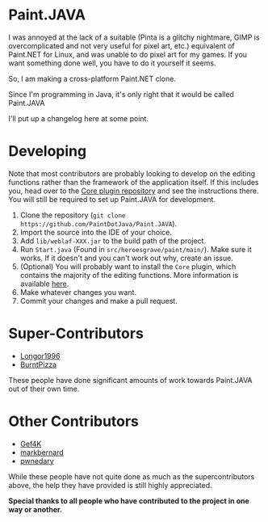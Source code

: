 Paint.JAVA
==========

I was annoyed at the lack of a suitable (Pinta is a glitchy nightmare, GIMP is overcomplicated and not very useful for pixel art, etc.)
equivalent of Paint.NET for Linux, and was unable to do pixel art for my games.
If you want something done well, you have to do it yourself it seems.

So, I am making a cross-platform Paint.NET clone.

Since I'm programming in Java, it's only right that it would be called Paint.JAVA

I'll put up a changelog here at some point.

Developing
==========
Note that most contributors are probably looking to develop on the editing functions rather than
the framework of the application itself. If this includes you, head over to the
[Core plugin repository](https://github.com/PaintDotJava/Core) and see the instructions there. You
will still be required to set up Paint.JAVA for development.

1. Clone the repository (`git clone https://github.com/PaintDotJava/Paint.JAVA`).
2. Import the source into the IDE of your choice.
3. Add `lib/weblaf-XXX.jar` to the build path of the project.
4. Run `Start.java` (Found in `src/heroesgrave/paint/main/`). Make sure it works. If it doesn't and you can't work out why, create an issue.
5. (Optional) You will probably want to install the `Core` plugin, which contains the majority of
the editing functions. More information is available [here](https://github.com/PaintDotJava/Core#developing).
6. Make whatever changes you want.
7. Commit your changes and make a pull request.

Super-Contributors
==================
- [Longor1996](https://github.com/Longor1996)
- [BurntPizza](https://github.com/BurntPizza)

These people have done significant amounts of work towards Paint.JAVA out of their own time.

Other Contributors
==================
- [Gef4K](https://github.com/Gef4K)
- [markbernard](https://github.com/markbernard)
- [pwnedary](https://github.com/pwnedary)

While these people have not quite done as much as the supercontributors above, the help they have provided is still highly appreciated.

**Special thanks to all people who have contributed to the project in one way or another.**
